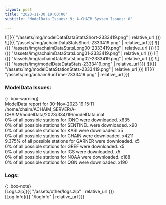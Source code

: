 ```yaml
---
layout: post
title: "2023-11-30 19:00:00"
subtitle: "ModelData Issues: 9; A-CHAIM System Issues: 0"

---
```


![]({{ "/assets/img/modelDataDataStatsShort-2333419.png" | relative_url }})
![]({{ "/assets/img/achaimDataStatsShort-2333419.png" | relative_url }})
![]({{ "/assets/img/achaimDataStatsLong00-2333419.png" | relative_url }})
![]({{ "/assets/img/achaimDataStatsLong01-2333419.png" | relative_url }})
![]({{ "/assets/img/achaimDataStatsLong02-2333419.png" | relative_url }})
![]({{ "/assets/img/modelDataDataStats-2333419.png" | relative_url }})
![]({{ "/assets/img/modelDataStationStats-2333419.png" | relative_url }})
![]({{ "/assets/img/achaimRunTime-2333419.png" | relative_url }})


### ModelData Issues:  
  
{: .box-warning}  
 ModelData report for 30-Nov-2023 19:15:11   
 /home/chaim/ACHAIM_SERVER/A-CHAIM/modelData/2023/334/19/modelData.mat   
 0% of all possible stations for IONO were downloaded. x635   
 0% of all possible stations for SENTINEL were downloaded. x90   
 0% of all possible stations for KASI were downloaded. x5   
 0% of all possible stations for CHAIN were downloaded. x4211   
 9.375% of all possible stations for GARNER were downloaded. x5   
 0% of all possible stations for GREF were downloaded. x5   
 0% of all possible stations for IGS were downloaded. x5   
 0% of all possible stations for NOAA were downloaded. x188   
 0% of all possible stations for QGN were downloaded. x190   
  


### Logs:  
  
{: .box-note}  
[Logs.zip]({{ "/assets/other/logs.zip" | relative_url }})  
[Log Info]({{ "/logInfo" | relative_url }})  
